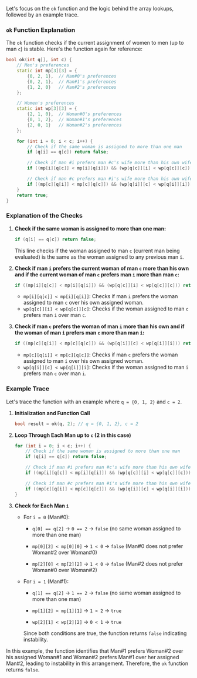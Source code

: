 Let's focus on the `ok` function and the logic behind the array lookups, followed by an example trace.

### `ok` Function Explanation

The `ok` function checks if the current assignment of women to men (up to man `c`) is stable. Here's the function again for reference:

```cpp
bool ok(int q[], int c) {
    // Men's preferences
    static int mp[3][3] = {
        {0, 2, 1},  // Man#0's preferences
        {0, 2, 1},  // Man#1's preferences
        {1, 2, 0}   // Man#2's preferences
    };

    // Women's preferences
    static int wp[3][3] = {
        {2, 1, 0},  // Woman#0's preferences
        {0, 1, 2},  // Woman#1's preferences
        {2, 0, 1}   // Woman#2's preferences
    };

    for (int i = 0; i < c; i++) {
        // Check if the same woman is assigned to more than one man
        if (q[i] == q[c]) return false;

        // Check if man #i prefers man #c's wife more than his own wife and if it's reciprocated
        if ((mp[i][q[c]] < mp[i][q[i]]) && (wp[q[c]][i] < wp[q[c]][c])) return false;

        // Check if man #c prefers man #i's wife more than his own wife and if it's reciprocated
        if ((mp[c][q[i]] < mp[c][q[c]]) && (wp[q[i]][c] < wp[q[i]][i])) return false;
    }
    return true;
}
```

### Explanation of the Checks

1. **Check if the same woman is assigned to more than one man:**

   ```cpp
   if (q[i] == q[c]) return false;
   ```

   This line checks if the woman assigned to man `c` (current man being evaluated) is the same as the woman assigned to any previous man `i`.

2. **Check if man `i` prefers the current woman of man `c` more than his own and if the current woman of man `c` prefers man `i` more than man `c`:**

   ```cpp
   if ((mp[i][q[c]] < mp[i][q[i]]) && (wp[q[c]][i] < wp[q[c]][c])) return false;
   ```

   - `mp[i][q[c]] < mp[i][q[i]]`: Checks if man `i` prefers the woman assigned to man `c` over his own assigned woman.
   - `wp[q[c]][i] < wp[q[c]][c]`: Checks if the woman assigned to man `c` prefers man `i` over man `c`.

3. **Check if man `c` prefers the woman of man `i` more than his own and if the woman of man `i` prefers man `c` more than man `i`:**

   ```cpp
   if ((mp[c][q[i]] < mp[c][q[c]]) && (wp[q[i]][c] < wp[q[i]][i])) return false;
   ```

   - `mp[c][q[i]] < mp[c][q[c]]`: Checks if man `c` prefers the woman assigned to man `i` over his own assigned woman.
   - `wp[q[i]][c] < wp[q[i]][i]`: Checks if the woman assigned to man `i` prefers man `c` over man `i`.

### Example Trace

Let's trace the function with an example where `q = {0, 1, 2}` and `c = 2`.

1. **Initialization and Function Call**

   ```cpp
   bool result = ok(q, 2); // q = {0, 1, 2}, c = 2
   ```

2. **Loop Through Each Man up to `c` (2 in this case)**

   ```cpp
   for (int i = 0; i < c; i++) {
       // Check if the same woman is assigned to more than one man
       if (q[i] == q[c]) return false;

       // Check if man #i prefers man #c's wife more than his own wife and if it's reciprocated
       if ((mp[i][q[c]] < mp[i][q[i]]) && (wp[q[c]][i] < wp[q[c]][c])) return false;

       // Check if man #c prefers man #i's wife more than his own wife and if it's reciprocated
       if ((mp[c][q[i]] < mp[c][q[c]]) && (wp[q[i]][c] < wp[q[i]][i])) return false;
   }
   ```

3. **Check for Each Man `i`**

   - For `i = 0` (Man#0):
     - `q[0] == q[2]` → `0 == 2` → `false` (no same woman assigned to more than one man)

     - `mp[0][2] < mp[0][0]` → `1 < 0` → `false` (Man#0 does not prefer Woman#2 over Woman#0)

     - `mp[2][0] < mp[2][2]` → `1 < 0` → `false` (Man#2 does not prefer Woman#0 over Woman#2)

   - For `i = 1` (Man#1):
     - `q[1] == q[2]` → `1 == 2` → `false` (no same woman assigned to more than one man)

     - `mp[1][2] < mp[1][1]` → `1 < 2` → `true`
     - `wp[2][1] < wp[2][2]` → `0 < 1` → `true`

     Since both conditions are true, the function returns `false` indicating instability.

In this example, the function identifies that Man#1 prefers Woman#2 over his assigned Woman#1 and Woman#2 prefers Man#1 over her assigned Man#2, leading to instability in this arrangement. Therefore, the `ok` function returns `false`.